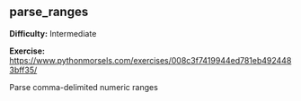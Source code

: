 ## parse_ranges

**Difficulty:** Intermediate

**Exercise:** https://www.pythonmorsels.com/exercises/008c3f7419944ed781eb4924483bff35/

Parse comma-delimited numeric ranges
    